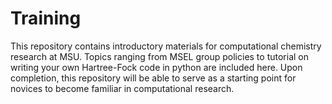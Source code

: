 # Training
This repository contains introductory materials for computational chemistry research at MSU.
Topics ranging from MSEL group policies to tutorial on writing your own Hartree-Fock code in python are included here.
Upon completion, this repository will be able to serve as a starting point for novices to become familiar in computational research.

